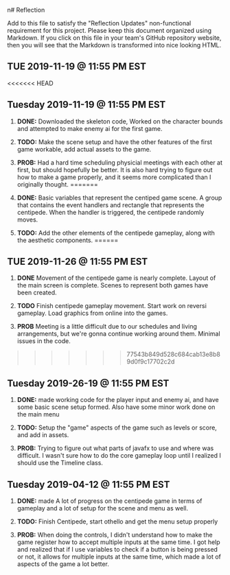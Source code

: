 n# Reflection

Add to this file to satisfy the "Reflection Updates" non-functional requirement
for this project. Please keep this document organized using Markdown. If you
click on this file in your team's GitHub repository website, then you will see
that the Markdown is transformed into nice looking HTML.

## TUE 2019-11-19 @ 11:55 PM EST

<<<<<<< HEAD
## Tuesday 2019-11-19 @ 11:55 PM EST

1. **DONE:** Downloaded the skeleton code, Worked on the character bounds and attempted to make enemy ai for the first game.

2. **TODO:** Make the scene setup and have the other features of the first game workable, add actual assets to the game.

3. **PROB:** Had a hard time scheduling physicial meetings with each other at
   first, but should hopefully be better. It is also hard trying to figure out how to make a game properly, and it seems more complicated than I originally thought.
=======
1. **DONE:** Basic variables that represent the centiped game scene. A group that contains the event handlers and rectangle that represents the centipede. When the handler is triggered, the centipede randomly moves.

2. **TODO:** Add the other elements of the centipede gameplay, along with the aesthetic components.
======
## TUE 2019-11-26 @ 11:55 PM EST

1. **DONE** Movement of the centipede game is nearly complete. Layout of the main screen is complete. Scenes to represent both games have been created.

2. **TODO** Finish centipede gameplay movement. Start work on reversi gameplay. Load graphics from online into the games.

3. **PROB** Meeting is a little difficult due to our schedules and living arrangements, but we're gonna continue working around them. Minimal issues in the code.

>>>>>>> 77543b849d528c684cab13e8b89d0f9c17702c2d

## Tuesday 2019-26-19 @ 11:55 PM EST

1. **DONE:** made working code for the player input and enemy ai, and have some basic scene setup formed. Also have some minor work done on the main menu

2. **TODO:** Setup the "game" aspects of the game such as levels or score, and add in assets.

3. **PROB:** Trying to figure out what parts of javafx to use and where was difficult. I wasn't sure how to do the core gameplay loop until I realized I should use the Timeline class.

## Tuesday 2019-04-12 @ 11:55 PM EST

1. **DONE:** made A lot of progress on the centipede game in terms of gameplay and a lot of setup for the scene and menu as well.

2. **TODO:** Finish Centipede, start othello and get the menu setup properly

3. **PROB:** When doing the controls, I didn't understand how to make the game register how to accept multiple inputs at the same time. I got help and realized that if I use variables to check if a button is being pressed or not, it allows for multiple inputs at the same time, which made a lot of aspects of the game a lot better.
